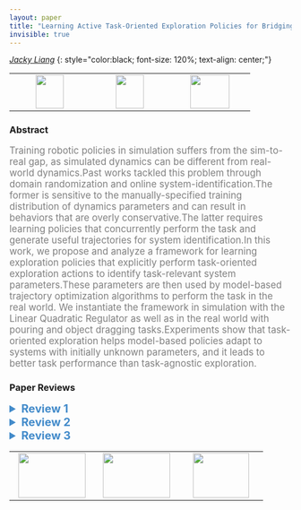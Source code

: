 ```yaml
---
layout: paper
title: "Learning Active Task-Oriented Exploration Policies for Bridging the Sim-to-Real Gap"
invisible: true
---
```

*[Jacky Liang](https://www.jacky.io)*
{: style="color:black; font-size: 120%; text-align: center;"}

<table width="30%"> <tr>
<td style="width: 20%; text-align: center;"><a href="http://www.roboticsproceedings.org/rss16/p085.pdf"><img src="{{ site.baseurl }}/images/paper_link.png"
width = "50"  height = "60"/> </a> </td>

<td style="width: 20%; text-align: center;"><a href="https://sites.google.com/view/task-oriented-exploration/"><img src="{{ site.baseurl }}/images/website_link.png"
width = "50"  height = "60"/> </a> </td>

<td style="width: 20%; text-align: center;"><a href="nan"><img src="{{ site.baseurl }}/images/pheedloop_link.png"
width = "70"  height = "60"/> </a> </td>

</tr></table>

### Abstract
<html><p style="color:gray; font-size: 120%; text-align: justified;">
Training robotic policies in simulation suffers from the sim-to-real gap, as simulated dynamics can be different from real-world dynamics.Past works tackled this problem through domain randomization and online system-identification.The former is sensitive to the manually-specified training distribution of dynamics parameters and can result in behaviors that are overly conservative.The latter requires learning policies that concurrently perform the task and generate useful trajectories for system identification.In this work, we propose and analyze a framework for learning exploration policies that explicitly perform task-oriented exploration actions to identify task-relevant system parameters.These parameters are then used by model-based trajectory optimization algorithms to perform the task in the real world. We instantiate the framework in simulation with the Linear Quadratic Regulator as well as in the real world with pouring and object dragging tasks.Experiments show that task-oriented exploration helps model-based policies adapt to systems with initially unknown parameters, and it leads to better task performance than task-agnostic exploration.
</p></html>

### Paper Reviews
<details><summary style="font-size:20px; color:#438BCA; cursor: pointer;"><b> Review 1</b></summary>
<p style="color:gray; font-size: 120%; text-align: justified; white-space: pre-line">
After reading the paper, the method and results are clearly exposed.

 I lack better motivation for the need and importance of the approach given its strong assumptions: there is known model of the dynamics of the system, and obtaining a policy with it for a given tasks is not difficult.

The real world results are only shown for simple tasks which have low dimensional policies and parameters spaces. Moreover, some tasks seem too tailored to show that task oriented is more beneficial than the agnostic counter part. Therefore it is hard to assess if the contributions of the paper are of true significance. 

Below I share my comments by section.

ABSTRACT
This sentence was hard to parse: “learning exploration policies that explicitly perform task-oriented exploration actions to identify task-relevant system parameters”.  

INTRODUCTION

The introduction starts with  RL, but RL is not mentioned in the abstract. 
The sentence “However, due to differences in simulation and real-world dynamics …” is too long. (The last part “ the distributional differences between…” might be redundant)

Name consistency: simulation-to-reality gap or sim-to-real gap

This sentence is unclear: “use models learned from real-world data to directly perform trajectory optimization for manipulation tasks”. How does that relate to adapting simulation parameters? Or to the sim-to-real gap?

I would be more clear in this sentence “generalize on environments with different physics”, because real world has just one physics. I agree that generalizing to different environment parameters would help like object mass.

Introduce the proposed approach and contributions sooner in the introduction. The first 4 paragraphs could be reduced and more clear and to the point on what is the problem that this paper aims to solve and why is it hard and worth studying.

In this sentence “It explicitly learns an exploration policy that interacts with the real world
and identifies the initially unknown parameters of a known model” it is unclear if the exploration policy is leaned in simulation or in the real world. 

Avoid unnecessary repetition in this sentence: “The experiments show that task-oriented exploration helps model-based policies adapt by identifying system parameters and that task-oriented exploration leads to better task performance than task-agnostic exploration.”
Also it is unclear if model-based policies actually adapt. My first understanding was that this paper first estimates the parameters and then execute the task without any “going back to re-estimating them” in the world. 

I would suggest to put more emphasize even at the introduction on what parts should happen in simulation and which in the real world.

Reference Fig 1 in the intro to help comprehension. Also Fig 1 and Fig 2 do not seem to be referenced anywhere in the text.

Stating clearly the contributions of the paper (like in bullet points) would help the reader.

RELATED WORK

There is a large emphasis on domain randomization (DR), however in this work it is assumed that the model is known and the parameters of the world can be estimated. Therefore the task policy becomes determined by the estimated parameters and not learned. How does that link with DR?

I think the authors should emphasize more that the reason why their approach is useful is that instead of learning one policy that fits “all”, they learn a way to estimate parameters that will work well in different scenarios as long as the model describing the system is right. Therefore they can generalize better. I am missing this reflection when putting emphasis on DR. That might also help reduce the long discussion about DR. 

I would also make more clear the transition between DR and Sys-Id. If the distributions for DR are not too big, it could still be useful or combined with Sys-Id. They are not opposite ideas.

There is a big jump when talking about residual learning. Residual learning assumes that the models aren’t perfect, but that is something that might be true even when using this work and it is not addressed. How is this work better or does not require residual learning?  Why Active sys-Id would not require residual learning? 

The paragraph “By contrast ….” starts with passive vs. active sys-id but ends taking about task-agnostic vs. task-oriented. I would suggest splitting it for clearness.


Compared to reference [8], this works is more restrictive as it assumes that the model is known and only a few parameters have to be estimated. This assumption probably does not apply to many complex tasks. Why is it worth exploring then? The work would benefit for more clearly stating the importance of developing methods that assume known-models.

METHOD OVERVIEW

Grammar: “that will make the model sufficiently match real-world dynamics”

During the section, it is said that the approach also requires models of the objects, the robot, as well as their initial states. However, these are parameters that the approach could actually try to estimate. By assuming they are known, this make the problem less applicable to realist situations.

The authors say that real-world dynamics are stochastic while simulation is deterministic.
How is then the uncertainty in the real world modeled? Shouldn’t it be part of the parameters to estimate? 

I think it would be really interesting to see how both policies (exploration and task) are optimized simultaneously. Maybe even the parameters themselves could be optimized to be as meaningful as possible rather than pre-fixed.

This sentence is confusing : “This procedure is active as it interacts with the real system to
generate informative observations”  if learning the exploration policy is done in simulation.

LQR

“Our goal is … task cost min J  “   it is unclear what “min J” means.

In the LQR case, it is assumed a very particular form of the dynamics where the parameters theta are the eigenvalues of the matrix A, and B is independent of any parameter. How reasonable is that? It feels that B could also depend on theta. Are there “real” systems that show this behavior where B does not depend on gravity, mass, friction etc? Giving an example where that is the case would help.

Equation 8 assumes that function g corresponds to the L2 norm between trajectories, I would make that more explicit in the text.

The results on the simulated LQR are clear and show lower variance and better performance for the task oriented exploration.

REAL WORLD

Explain in more detail why it is important or relevant to pick these two tasks (pouring and dragging), and the expected differences between having analytical model + discrete action space  vs.  full simulation + continuous action space. 

POURING

For the first task, there is only one model parameter  (the angle tilt of the cup).
The system is engineered to show the importance of task-oriented exploration by adding  a "distraction cup" so that when learning the exploration policy it makes more sense to always lift the task from which you pour. 

The task also requires during the exploration face to always lift each cup at the beginning. Then the learnt exploration policy starts choosing which cup will be lifted again.

As expected, the task oriented approach does better at realizing that it is better to just gather observations from the target cup. Results clearly confirm that.

What does the g in “14g” and “22g” mean? Is it grams? I would be consistent between the use of kg and g.

The results in Fig. 5 still have large variances which makes it less clear if it is fair to claim that task oriented is better (very likely that is the case though).  That might be because only 10 trials where used per method. Taking a much larger number would help assess the validity of means and variances. With only 10 samples their values are likely to fluctuate.

DRAGGING

This task has 3 model parameters to estimate. And the exploration policy is defined with 2 parameters.  As a result, both real world tasks are quite low dimensional in both policies and parameter spaces.

In more high dimensional spaces and for harder tasks, aiming to solve the action exploration problem in a task-oriented fashion might be too hard or costly, specially if posed as an RL problem. It is not clear to me that for such systems a simple task independent approach could simplify the problem and make the estimation of the parameters better/faster. 

Why a ratio of 3 : 1  between rotational and transnational?

There are no results comparing passive vs. active exploration.

FIGURES

The text on some graphics is too small. 

</p> </details>

<details><summary style="font-size:20px; color:#438BCA; cursor: pointer;"><b> Review 2</b></summary>
<p style="color:gray; font-size: 120%; text-align: justified; white-space: pre-line">
The paper contributes to an important and active area of research in robotics. The authors insight into optimizing for inference of task-relevant system parameters is valuable and the proposed approach is very interesting. I commend the authors in particular for their methods section, the explanation of the approach is clear and figure 2 is very helpful in understanding the approach. I have two comments on how the paper could further be improved:

First, the metrics and system identification setup, in particular for the methods section and the LQR experiments, would benefit from clarification. It is my understanding that system identification is done with the goal of minimizing errors in prediction, not error in identified parameters. The task-agnostic system identification proposed for LQR in simulation is to reduce 2 norm error in true system parameter (which is not available in the real world and only doable in simulation). I would be very curious to see the performance of the task-oriented approach proposed by the authors versus traditional system identification on the LQR system where the input is white noise (or close to it) and parameters are optimized for predictive performance of the model. This comparison would be a fairer approach to traditional system identification methodology. The usage of regret loss ratio is also not intuitive to me, and is not repeated for the other experimental setups (others use cost) so I am not clear as to why this choice was made.

Second, it would be good to include the citations to \cite{kolev2015physically} and \cite{fazeli2017parameter} for system identification through contact, \cite{ allevato2019tunenet } for a similar approach to predicting system parameters using a learned model -- can be used as a benchmark, and \cite{weber,ogawa} for related system identification through contact approaches that are less learning based.

@inproceedings{kolev2015physically,
  title={Physically consistent state estimation and system identification for contacts},
  author={Kolev, Svetoslav and Todorov, Emanuel},
  booktitle={2015 IEEE-RAS 15th International Conference on Humanoid Robots (Humanoids)},
  pages={1036--1043},
  year={2015},
  organization={IEEE}
}

@article{fazeli2017parameter,
  title={Parameter and contact force estimation of planar rigid-bodies undergoing frictional contact},
  author={Fazeli, Nima and Kolbert, Roman and Tedrake, Russ and Rodriguez, Alberto},
  journal={The International Journal of Robotics Research},
  volume={36},
  number={13-14},
  pages={1437--1454},
  year={2017},
  publisher={SAGE Publications Sage UK: London, England}
}

@article{allevato2019tunenet,
  title={TuneNet: One-Shot Residual Tuning for System Identification and Sim-to-Real Robot Task Transfer},
  author={Allevato, Adam and Short, Elaine Schaertl and Pryor, Mitch and Thomaz, Andrea L},
  journal={arXiv preprint arXiv:1907.11200},
  year={2019}
}

@article{weber2006identification,
  title={Identification of contact dynamics model parameters from constrained robotic operations},
  author={Weber, M and Patel, K and Ma, O and Sharf, I},
  year={2006}
}

@inproceedings{ogawa2014dynamic,
  title={Dynamic parameters identification of a humanoid robot using joint torque sensors and/or contact forces},
  author={Ogawa, Yusuke and Venture, Gentiane and Ott, Christian},
  booktitle={2014 IEEE-RAS International Conference on Humanoid Robots},
  pages={457--462},
  year={2014},
  organization={IEEE}
}
</p> </details>

<details><summary style="font-size:20px; color:#438BCA; cursor: pointer;"><b> Review 3</b></summary>
<p style="color:gray; font-size: 120%; text-align: justified; white-space: pre-line">
The paper is very clearly written, well presented, and well motivated. The distinction in the performance metric for the exploration policy w.r.t. existing sysID methods (whether they are optimized for information gain, parameter convergence, or prediction error) is clear. 

 The LQR analysis, while a bit limited due to questionable simplifications (B=I, n=m, R=0, the last being particularly strong), is still sufficiently insightful. 

However, the paper lacks somewhat in the verification and experimental validation. The pouring task is rather contrived. If its sole purpose was to be a toy example highlighting the natural limitation of never picking up the actual test glass, the impact is somewhat diminished owing to an unnecessarily poor baseline. What if the task-agnostic exploration policy used another performance metric - e.g., prediction performance (active SysID as classified in the paper)? Similarly, it is not readily clear why a passive SysID method (e.g. refs [21, 23, 29] in the paper) that leverages task policies + online estimation would also not be competitive. The same applies to the object dragging example. It appears that the task-agnostic method is worse than random exploration even with more data. This strongly suggests an unfairly disadvantaged baseline. 

The second limitation which is briefly alluded to in hindsight in the object dragging example is on the implementation of the method. Given the additional ‘meta’ layer aspect to the problem structure (exploration guiding estimation, which influences policy, and eventually performance), there is an additional layer of complexity in optimizing for the desired exploration policy. The provided robot examples are both extremely low-dimensional (1 and 3), and use finite-differencing for gradient estimation. This naturally will not be scalable in its present algorithmic form. Some discussion of this limitation is warranted, perhaps along with an additional example that has some differentiable components to reduce the need for finite-differencing. Alternatively, the authors may wish to consider blackbox (derivative-free) optimization techniques that can scale to moderately-sized problems. 
</p> </details>

<table width="100%"><tr><td style="width: 30%; text-align: center;"><a href="{{ site.baseurl }}/program/papers/84"> <img src="{{ site.baseurl }}/images/previous_icon.png" width = "120"  height = "80"/> </a> </td>

<td style="width: 30%; text-align: center;"><a href="{{ site.baseurl }}/program/papers"> <img src="{{ site.baseurl }}/images/overview_icon.png" width = "120"  height = "80"/> </a> </td> 

<td style="width: 30%; text-align: center;"><a href="{{ site.baseurl }}/program/papers/86"> <img src="{{ site.baseurl }}/images/next_icon.png" width = "100"  height = "80"/> </a> </td> 

</tr></table>

